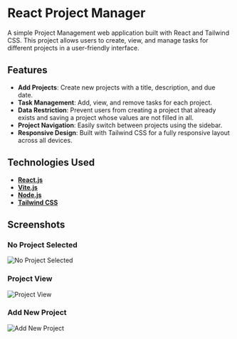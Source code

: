 # React Project Manager

A simple Project Management web application built with React and Tailwind CSS. This project allows users to create, view, and manage tasks for different projects in a user-friendly interface.

## Features
- **Add Projects**: Create new projects with a title, description, and due date.
- **Task Management**: Add, view, and remove tasks for each project.
- **Data Restriction**: Prevent users from creating a project that already exists and saving a project whose values ​​are not filled in all.
- **Project Navigation**: Easily switch between projects using the sidebar.
- **Responsive Design**: Built with Tailwind CSS for a fully responsive layout across all devices.

## Technologies Used
- [**React.js**](https://react.dev/)
- [**Vite.js**](https://vitejs.dev/)
- [**Node.js**](https://nodejs.org/en)
- [**Tailwind CSS**](https://tailwindcss.com/)

## Screenshots

### No Project Selected
![No Project Selected](./path-to-screenshot/Screenshot1.png)

### Project View
![Project View](./path-to-screenshot/Screenshot2.png)

### Add New Project
![Add New Project](./path-to-screenshot/Screenshot3.png)


